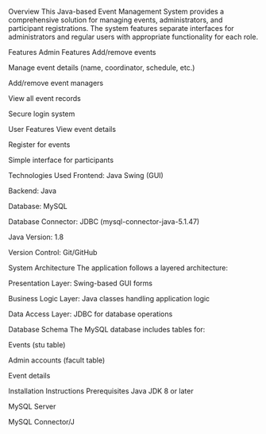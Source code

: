 Overview
This Java-based Event Management System provides a comprehensive solution for managing events, administrators, and participant registrations. The system features separate interfaces for administrators and regular users with appropriate functionality for each role.

Features
Admin Features
Add/remove events

Manage event details (name, coordinator, schedule, etc.)

Add/remove event managers

View all event records

Secure login system

User Features
View event details

Register for events

Simple interface for participants

Technologies Used
Frontend: Java Swing (GUI)

Backend: Java

Database: MySQL

Database Connector: JDBC (mysql-connector-java-5.1.47)

Java Version: 1.8

Version Control: Git/GitHub

System Architecture
The application follows a layered architecture:

Presentation Layer: Swing-based GUI forms

Business Logic Layer: Java classes handling application logic

Data Access Layer: JDBC for database operations

Database Schema
The MySQL database includes tables for:

Events (stu table)

Admin accounts (facult table)

Event details

Installation Instructions
Prerequisites
Java JDK 8 or later

MySQL Server

MySQL Connector/J

